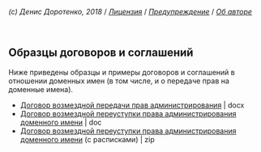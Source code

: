 *(c) Денис Доротенко, 2018* / *[Лицензия](https://github.com/xCounsel/kardamon/blob/master/Russian/LICENSE.md)* / *[Предупреждение](https://github.com/xCounsel/kardamon/blob/master/Russian/DISCLAIMER.md)* / *[Об авторе](http://dorotenko.pro/about/)*

<br/>

## Образцы договоров и соглашений
Ниже приведены образцы и примеры договоров и соглашений в отношении доменных имен (в том числе, и о передаче прав на доменные имена).


* [Договор возмездной передачи прав администрирования](https://www.iidf.ru/upload/iblock/905/04_dogovor-vozmezdnoy-peredachi-domennogo-imeni.docx) | docx
* [Договор возмездной переуступки права администрирования доменного имени](http://xn----7sbbhef7cpebbpj8b.xn--p1ai/wp-content/uploads/2015/10/%D0%94%D0%BE%D0%B3%D0%BE%D0%B2%D0%BE%D1%80-%D0%BF%D0%B5%D1%80%D0%B5%D0%B4%D0%B0%D1%87%D0%B8-%D0%B4%D0%BE%D0%BC%D0%B5%D0%BD%D0%BD%D0%BE%D0%B3%D0%BE-%D0%B8%D0%BC%D0%B5%D0%BD%D0%B8.doc) | doc
* [Договор возмездной переуступки права администрирования доменного имени](http://reghouse.ru/upload/dogovor_vppadi.zip) (c расписками) | zip


